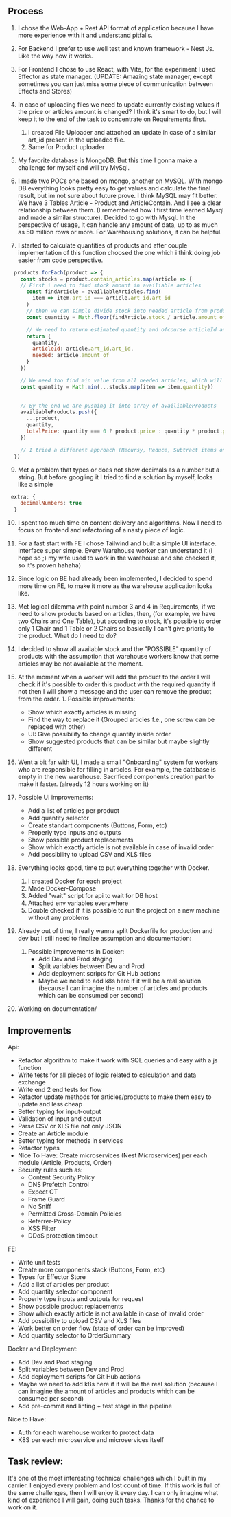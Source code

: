 ## Process
1. I chose the Web-App + Rest API format of application because I have more experience with it and understand pitfalls.
2. For Backend I prefer to use well test and known framework - Nest Js. Like the way how it works. 
3. For Frontend I chose to use React, with Vite, for the experiment I used Effector as state manager. (UPDATE: Amazing state manager, except sometimes you can just miss some piece of communication between Effects and Stores)
   
4. In case of uploading files we need to update currently existing values if the price or articles amount is changed? I think it's smart to do, but I will keep it to the end of the task to concentrate on Requirements first.  
   1. I created File Uploader and attached an update in case of a similar art_id present in the uploaded file.
   2. Same for Product uploader

5. My favorite database is MongoDB. But this time I gonna make a challenge for myself and will try MySql.
   
6. I made two POCs one based on mongo, another on MySQL. With mongo DB everything looks pretty easy to get values and calculate the final result, but im not sure about future prove. I think MySQL may fit better. We have 3 Tables Article - Product and ArticleContain. And I see a clear relationship between them. (I remembered how I first time learned Mysql and made a similar structure). Decided to go with Mysql. In the perspective of usage, It can handle any amount of data, up to as much as 50 million rows or more. For Warehousing solutions, it can be helpful.

7. I started to calculate quantities of products and after couple implementation of this function choosed the one which i think doing job easier from code perspective. 
```javascript
  products.forEach(product => {
    const stocks = product.contain_articles.map(article => {
    // First i need to find stock amount in availiable articles
      const findArticle = availiableArticles.find(
        item => item.art_id === article.art_id.art_id
      )
      // then we can simple divide stock into needed article from product 
      const quantity = Math.floor(findArticle.stock / article.amount_of)

      // We need to return estimated quantity and ofcourse articleId and amount needed to use it in future to substract this amount from stock 
      return {
        quantity,
        articleId: article.art_id.art_id,
        needed: article.amount_of
      }
    })

    // We need too find min value from all needed articles, which will represent our quantity of products
    const quantity = Math.min(...stocks.map(item => item.quantity))

    
    // By the end we are pushing it into array of availiableProducts
    availiableProducts.push({
      ...product,
      quantity,
      totalPrice: quantity === 0 ? product.price : quantity * product.price
    })

    // I tried a different approach (Recursy, Reduce, Subtract items one by one) I tried to find a better way to return value as fast as possible and keep it readable. And basically, too many copy operations are pretty slow but using pure "for" is not readable. So I chose this way.
  })
```
9. Met a problem that types or does not show decimals as a number but a string. But before googling it I tried to find a solution by myself, looks like a simple 
```js
 extra: {
    decimalNumbers: true
  }
```
10. I spent too much time on content delivery and algorithms. Now I need to focus on frontend and refactoring of a nasty piece of logic.
11. For a fast start with FE I chose Tailwind and built a simple UI interface. Interface super simple. Every Warehouse worker can understand it (i hope so ;)  my wife used to work in the warehouse and she checked it, so it's proven hahaha)
12. Since logic on BE had already been implemented, I decided to spend more time on FE, to make it more as the warehouse application looks like.
13. Met logical dilemma with point number 3 and 4 in Requirements, if we need to show products based on articles, then, (for example,  we have two Chairs and One Table), but according to stock, it's possible to order only 1 Chair and 1 Table or 2 Chairs so basically I can't give priority to the product. What do I need to do?
  1. I decided to show all available stock and the "POSSIBLE" quantity of products with the assumption that warehouse workers know that some articles may be not available at the moment.
  2. At the moment when a worker will add the product to the order I will check if it's possible to order this product with the required quantity if not then I will show a message and the user can remove the product from the order.
    1. Possible improvements:
     -  Show which exactly articles is missing 
     -  Find the way to replace it  (Grouped articles f.e., one screw can be replaced with other)
     -  UI: Give possibility to change quantity inside order
     -  Show suggested products that can be similar but maybe slightly different
  
14.  Went a bit far with UI, I made a small "Onboarding" system for workers who are responsible for filling in articles. For example, the database is empty in the new warehouse. Sacrificed components creation part to make it faster. (already 12 hours working on it)
  3. Possible UI improvements:
     - Add a list of articles per product
     - Add quantity selector
     - Create standart components (Buttons, Form, etc)
     - Properly type inputs and outputs
     - Show possible product replacements
     - Show which exactly article is not available in case of invalid order
     - Add possibility to upload CSV and XLS files
    
15. Everything looks good, time to put everything together with Docker.
    1.  I created Docker for each project
    2.  Made Docker-Compose
    3.  Added "wait" script for api to wait for DB host
    4.  Attached env variables everywhere
    5.  Double checked if it is possible to run the project on a new machine without any problems
16. Already out of time, I really wanna split Dockerfile for production and dev but I still need to finalize assumption and documentation:
    1.  Possible improvements in Docker:
        - Add Dev and Prod staging
        - Split variables between Dev and Prod
        - Add deployment scripts for Git Hub actions
        - Maybe we need to add k8s here if it will be a real solution (because I can imagine the number of articles and products which can be consumed per second)
17. Working on documentation/


## Improvements
Api:
  - Refactor algorithm to make it work with SQL queries and easy with a js function
  - Write tests for all pieces of logic related to calculation and data exchange
  - Write end 2 end tests for flow
  - Refactor update methods for articles/products to make them easy to update and less cheap
  - Better typing for input-output
  - Validation of input and output
  - Parse CSV or XLS file not only JSON
  - Create an Article module
  - Better typing for methods in services
  - Refactor types
  - Nice To Have: Create microservices (Nest Microservices) per each module (Article, Products, Order)
  - Security rules such as:
    - Content Security Policy
    - DNS Prefetch Control
    - Expect CT
    - Frame Guard
    - No Sniff
    - Permitted Cross-Domain Policies
    - Referrer-Policy
    - XSS Filter
    - DDoS protection timeout

FE:
  - Write unit tests
  - Create more components stack (Buttons, Form, etc)
  - Types for Effector Store
  - Add a list of articles per product
  - Add quantity selector component
  - Properly type inputs and outputs for request
  - Show possible product replacements
  - Show which exactly article is not available in case of invalid order
  - Add possibility to upload CSV and XLS files
  - Work better on order flow (state of order can be improved)
  - Add quantity selector to OrderSummary

Docker and Deployment:
  - Add Dev and Prod staging
  - Split variables between Dev and Prod
  - Add deployment scripts for Git Hub actions
  - Maybe we need to add k8s here if it will be the real solution (because I can imagine the amount of articles and products which can be consumed per second)
  - Add pre-commit and linting + test stage in the pipeline

Nice to Have:
 - Auth for each warehouse worker to protect data
 - K8S per each microservice and microservices itself


## Task review:
It's one of the most interesting technical challenges which I built in my carrier. I enjoyed every problem and lost count of time. If this work is full of the same challenges, then I will enjoy it every day. I can only imagine what kind of experience I will gain, doing such tasks. Thanks for the chance to work on it. 